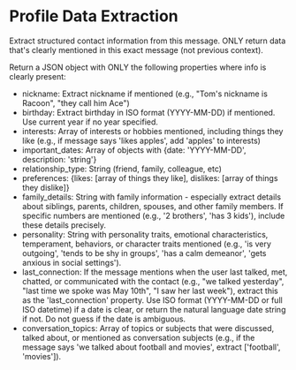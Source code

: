 # Profile Data Extraction

Extract structured contact information from this message.
ONLY return data that's clearly mentioned in this exact message (not previous context).

Return a JSON object with ONLY the following properties where info is clearly present:

- nickname: Extract nickname if mentioned (e.g., "Tom's nickname is Racoon", "they call him Ace")
- birthday: Extract birthday in ISO format (YYYY-MM-DD) if mentioned. Use current year if no year specified.
- interests: Array of interests or hobbies mentioned, including things they like (e.g., if message says 'likes apples', add 'apples' to interests)
- important_dates: Array of objects with {date: 'YYYY-MM-DD', description: 'string'}
- relationship_type: String (friend, family, colleague, etc)
- preferences: {likes: [array of things they like], dislikes: [array of things they dislike]}
- family_details: String with family information - especially extract details about siblings, parents, children, spouses, and other family members. If specific numbers are mentioned (e.g., '2 brothers', 'has 3 kids'), include these details precisely.
- personality: String with personality traits, emotional characteristics, temperament, behaviors, or character traits mentioned (e.g., 'is very outgoing', 'tends to be shy in groups', 'has a calm demeanor', 'gets anxious in social settings').
- last_connection: If the message mentions when the user last talked, met, chatted, or communicated with the contact (e.g., "we talked yesterday", "last time we spoke was May 10th", "I saw her last week"), extract this as the 'last_connection' property. Use ISO format (YYYY-MM-DD or full ISO datetime) if a date is clear, or return the natural language date string if not. Do not guess if the date is ambiguous.
- conversation_topics: Array of topics or subjects that were discussed, talked about, or mentioned as conversation subjects (e.g., if the message says 'we talked about football and movies', extract ['football', 'movies']).
